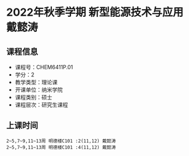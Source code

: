 # 2022年秋季学期 新型能源技术与应用 戴懿涛






## 课程信息

- 课程号：CHEM6411P.01
- 学分：2
- 教学类型：理论课
- 开课单位：纳米学院
- 课程类别：硕士
- 课程层次：研究生课程

## 上课时间

```
2~5,7~9,11~13周 明德楼C101 :2(11,12) 戴懿涛
2~5,7~9,11~13周 明德楼C101 :4(11,12) 戴懿涛
```


